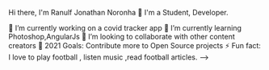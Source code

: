 Hi there, I'm Ranulf Jonathan Noronha 👋
I'm a Student, Developer.



🔭 I’m currently working on a covid tracker app
🌱 I’m currently learning Photoshop,AngularJs
👯 I’m looking to collaborate with other content creators
🥅 2021 Goals: Contribute more to Open Source projects
⚡ Fun fact: I love to play football , listen music ,read football articles.
-->

